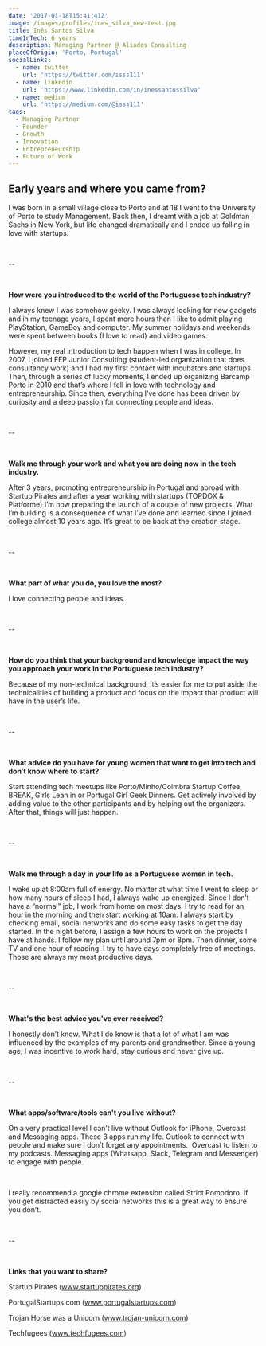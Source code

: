 ```yaml
---
date: '2017-01-18T15:41:41Z'
image: /images/profiles/ines_silva_new-test.jpg
title: Inês Santos Silva
timeInTech: 6 years
description: Managing Partner @ Aliados Consulting
placeOfOrigin: 'Porto, Portugal'
socialLinks:
  - name: twitter
    url: 'https://twitter.com/isss111'
  - name: linkedin
    url: 'https://www.linkedin.com/in/inessantossilva'
  - name: medium
    url: 'https://medium.com/@isss111'
tags:
  - Managing Partner
  - Founder
  - Growth
  - Innovation
  - Entrepreneurship
  - Future of Work
---
```


## **Early years and where you came from?**

I was born in a small
village close to Porto and at 18 I went to the University of Porto to study
Management. Back then, I dreamt with a job at Goldman Sachs in New York, but
life changed dramatically and I ended up falling in love with startups.

 

--

 

**How were you
introduced to the world of the Portuguese tech industry?**

I always knew I was
somehow geeky. I was always looking for new gadgets and in my teenage years, I
spent more hours than I like to admit playing PlayStation, GameBoy and
computer. My summer holidays and weekends were spent between books (I love to
read) and video games.

However, my real
introduction to tech happen when I was in college. In 2007, I joined FEP Junior
Consulting (student-led organization that does consultancy work) and I had my
first contact with incubators and startups. Then, through a series of lucky
moments, I ended up organizing Barcamp Porto in 2010 and that’s where I fell in
love with technology and entrepreneurship. Since then, everything I’ve done has
been driven by curiosity and a deep passion for connecting people and ideas.

 

--

 

**Walk me through your work and what
you are doing now in the tech industry.**

After 3 years,
promoting entrepreneurship in Portugal and abroad with Startup Pirates and
after a year working with startups (TOPDOX & Platforme) I’m now preparing
the launch of a couple of new projects. What I’m building is a consequence of
what I’ve done and learned since I joined college almost 10 years ago. It’s great to be back at the creation stage.

 

--

 

**What part of what you do, you love the most?**

I love connecting
people and ideas.

 

--

 

**How do you think that your background
and knowledge impact the way you approach your work in the Portuguese tech
industry?**

Because of my non-technical
background, it’s easier for me to put aside the technicalities of building a
product and focus on the impact that product will have in the user’s life.

 

--

 

**What advice do you have for young women that want to
get into tech and don’t know where to start?**

Start attending tech
meetups like Porto/Minho/Coimbra Startup Coffee, BREAK, Girls Lean in or
Portugal Girl Geek Dinners. Get actively involved by adding value to the other
participants and by helping out the organizers. After that, things will just
happen.

 

--

 

**Walk me through a day in your life as
a Portuguese women in tech.**

I wake up at 8:00am
full of energy. No matter at what time I went to sleep or how many hours of
sleep I had, I always wake up energized. Since I don’t have a “normal” job, I
work from home on most days. I try to read for an hour in the morning and then
start working at 10am. I always start by checking email, social networks and do
some easy tasks to get the day started. In the night before, I assign a few
hours to work on the projects I have at hands. I follow my plan until around
7pm or 8pm. Then dinner, some TV and one hour of reading. I try to have days
completely free of meetings. Those are always my most productive days.

 

--

 

**What's the best advice you've ever received?**

I honestly don’t
know. What I do know is that a lot of what I am was influenced by the examples
of my parents and grandmother. Since a young age, I was incentive to work hard,
stay curious and never give up.

 

--

 

**What apps/software/tools can't you live without?**

On a very practical
level I can’t live without Outlook for iPhone, Overcast and Messaging apps.
These 3 apps run my life. Outlook to connect with people and make sure I don’t
forget any appointments.  Overcast to listen to my podcasts. Messaging
apps (Whatsapp, Slack, Telegram and Messenger) to engage with people.

 

I really recommend a
google chrome extension called Strict Pomodoro. If you get distracted easily by
social networks this is a great way to ensure you don’t.

 

--

 

**Links that you want to share?**

Startup
Pirates (www.startuppirates.org)

PortugalStartups.com
\(www.portugalstartups.com)

Trojan
Horse was a Unicorn (www.trojan-unicorn.com)

Techfugees
\(www.techfugees.com)